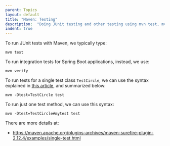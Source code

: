 ```yaml
---
parent: Topics
layout: default
title: "Maven: Testing"
description:  "Doing JUnit testing and other testing using mvn test, mvn verify, etc."
indent: true
---
```



To run JUnit tests with Maven, we typically type:

```
mvn test
```

To run integration tests for Spring Boot applications, instead, we use:

```
mvn verify
```

To run tests for a single test class `TestCircle`, we can use the syntax explained in [this article](https://maven.apache.org/plugins-archives/maven-surefire-plugin-2.12.4/examples/single-test.html), and summarized below:

```
mvn -Dtest=TestCircle test
```

To run just one test method, we can use this syntax:

```
mvn -Dtest=TestCircle#mytest test
```

There are more details at:
* <https://maven.apache.org/plugins-archives/maven-surefire-plugin-2.12.4/examples/single-test.html>
